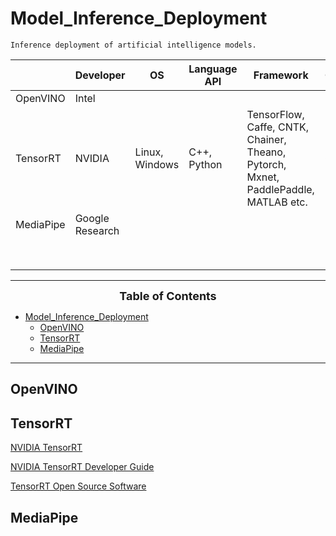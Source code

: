 <!--
 * @Author: Shuangchi He / Yulv
 * @Email: yulvchi@qq.com
 * @Date: 2022-01-24 10:48:28
 * @Motto: Entities should not be multiplied unnecessarily.
 * @LastEditors: Shuangchi He
 * @LastEditTime: 2022-01-24 12:19:49
 * @FilePath: /Model_Inference_Deployment/README.md
 * @Description: Modify here please
-->

# Model_Inference_Deployment

    Inference deployment of artificial intelligence models.

|           | Developer       | OS             | Language API | Framework                                                                           | CPU/GPU | Precision Optimize | Hardware                             | Application | Other Features |
| --------- | --------------- | -------------- | ------------ | ----------------------------------------------------------------------------------- | ------- | ------------------ | ------------------------------------ | ----------- | -------------- |
| OpenVINO  | Intel           |                |              |                                                                                     |         |                    |                                      |             |                |
| TensorRT  | NVIDIA          | Linux, Windows | C++, Python  | TensorFlow, Caffe, CNTK, Chainer, Theano, Pytorch, Mxnet, PaddlePaddle, MATLAB etc. | GPU     | INT8, FP16         | NIVDIA GPU, NIVDIA Jetson, Tesla GPU |             |                |
| MediaPipe | Google Research |                |              |                                                                                     |         |                    |                                      |             |                |
|           |                 |                |              |                                                                                     |         |                    |                                      |             |                |
|           |                 |                |              |                                                                                     |         |                    |                                      |             |                |
|           |                 |                |              |                                                                                     |         |                    |                                      |             |                |
|           |                 |                |              |                                                                                     |         |                    |                                      |             |                |
|           |                 |                |              |                                                                                     |         |                    |                                      |             |                |
|           |                 |                |              |                                                                                     |         |                    |                                      |             |                |
|           |                 |                |              |                                                                                     |         |                    |                                      |             |                |
|           |                 |                |              |                                                                                     |         |                    |                                      |             |                |

---

<font size=4><b><center> Table of Contents </center></b></font>

- [Model_Inference_Deployment](#model_inference_deployment)
  - [OpenVINO](#openvino)
  - [TensorRT](#tensorrt)
  - [MediaPipe](#mediapipe)

---

## OpenVINO

## TensorRT

[NVIDIA TensorRT](https://developer.nvidia.com/zh-cn/tensorrt)

[NVIDIA TensorRT Developer Guide](https://docs.nvidia.com/deeplearning/tensorrt/developer-guide/index.html)

[TensorRT Open Source Software](https://github.com/NVIDIA/TensorRT)

## MediaPipe
